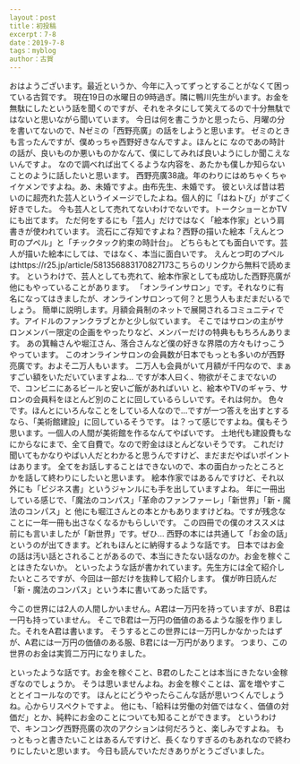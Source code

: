 ```yaml
---
layout：post
title：初投稿
excerpt：7-8
date：2019-7-8
tags：myblog
author：古賀
---
```

おはようございます。最近というか、今年に入ってずっとすることがなくて困っている古賀です。
現在19日の水曜日の9時過ぎ。隣に鴨川先生がいます。お金を無駄にしたという話を聞くのですが、それをネタにして笑えてるので十分無駄ではないと思いながら聞いています。
今日は何を書こうかと思ったら、月曜の分を書いてないので、Nゼミの「西野亮廣」の話をしようと思います。
ゼミのときも言ったんですが、僕めっちゃ西野好きなんですよ。ほんとに
なのであの時計の話が、良いものか悪いものかなんて、僕にしてみれば良いようにしか聞こえないんですよ。
なので調べれば出てくるような内容を、あたかも僕しか知らないことのように話したいと思います。
西野亮廣38歳。年のわりにはめちゃくちゃイケメンですよね。あ、未婚ですよ。由布先生、未婚です。
彼といえば昔は若いのに超売れた芸人というイメージでしたよね。個人的に「はねトび」がすごく好きでした。
今も芸人として売れてないわけでないです。トークショーとかTVにも出てます。
ただ何をするにも「芸人」だけではなく「絵本作家」という肩書きが使われています。
流石にご存知ですよね？西野の描いた絵本「えんとつ町のプペル」と「チックタック約束の時計台」。
どちらもとても面白いです。芸人が描いた絵本にしては、ではなく、本当に面白いです。
えんとつ町のプペルはhttps://r25.jp/article/581356883170827173こちらのリンクから無料で読めます。
というわけで、芸人としても売れて、絵本作家としても成功した西野亮廣が他にもやっていることがあります。
「オンラインサロン」です。それなりに有名になってはきましたが、オンラインサロンって何？と思う人もまだまだいるでしょう。
簡単に説明します。月額会員制のネットで展開されるコミュニティです。アイドルのファンクラブとかと少し似ています。
そこではサロンの主がサロンメンバー限定の企画をやったりなど、メンバーだけの特典ももちろんあります。
あの箕輪さんや堀江さん、落合さんなど僕の好きな界隈の方々もけっこうやっています。
このオンラインサロンの会員数が日本でもっとも多いのが西野亮廣です。およそ二万人もいます。
二万人も会員がいて月額が千円なので、まぁすごい額をいただいていますよね...
ですが本人曰く、物欲がそこまでないので、コンビニにあるビールと安いご飯があればいい
と、絵本やTVのギャラ、サロンの会員料をほとんど別のことに回しているらしいです。それは何か。
色々です。ほんとにいろんなことをしている人なので...ですが一つ答えを出すとするなら、「美術館建設」に回しているそうです。
は？って感じですよね。僕もそう思います。一個人の人間が美術館を作るなんてやばいです。
土地代も建設費もなにからなにまで、全て自費で。なので貯金はほとんどないそうです。
これだけ聞いてもかなりやばい人だとわかると思うんですけど、まだまだやばいポイントはあります。
全てをお話しすることはできないので、本の面白かったところとかを話して終わりにしたいと思います。
絵本作家ではあるんですけど、それ以外にも「ビジネス書」というジャンルにも手を出していますよね。
年に一冊出している感じで、「魔法のコンパス」「革命のファンファーレ」「新世界」「新・魔法のコンパス」と
他にも堀江さんとの本とかもありますけどね。ですが残念なことに一年一冊も出さなくなるかもらしいです。
この四冊での僕のオススメは前にも言いましたが「新世界」です。ぜひ...
西野の本には共通して「お金の話」というのが出てきます。どれもほんとに納得するような話です。
日本ではお金の話は汚い話とされることがあるので、本当にきたない話なのか。お金を稼ぐことはきたないか。
といったような話が書かれています。先生方には全て紹介したいところですが、今回は一部だけを抜粋して紹介します。
僕が昨日読んだ「新・魔法のコンパス」という本に書いてあった話です。

今この世界には2人の人間しかいません。A君は一万円を持っていますが、B君は一円も持っていません。
そこでB君は一万円の価値のあるような服を作りました。それをA君は書います。
そうするとこの世界には一万円しかなかったはずが、A君には一万円の価値のある服、B君には一万円があります。
つまり、この世界のお金は実質二万円になりました。

といったような話です。お金を稼ぐこと、B君のしたことは本当にきたない金稼ぎなのでしょうか。
そうは思いませんよね。お金を稼ぐことは、富を増やすこととイコールなのです。
ほんとにどうやったらこんな話が思いつくんでしょうね。心からリスペクトですよ。
他にも、「給料は労働の対価ではなく、価値の対価だ」とか、純粋にお金のことについても知ることができます。
というわけで、キンコング西野亮廣の次のアクションは何だろうと、楽しみですよね。
もっともっと書きたいことはあるんですけど、長くなりすぎるのもあれなので終わりにしたいと思います。
今日も読んでいただきありがとうございました。

